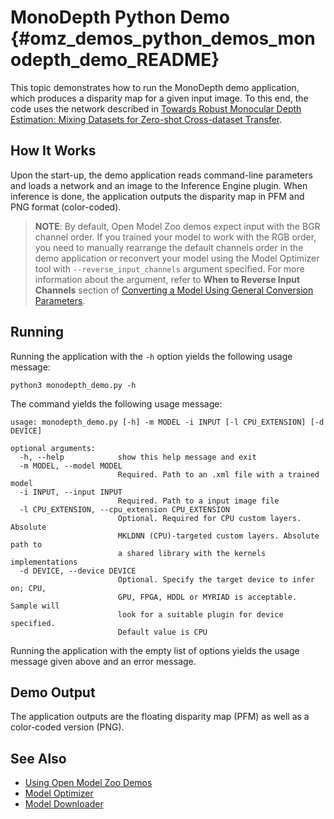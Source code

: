 # MonoDepth Python Demo {#omz_demos_python_demos_monodepth_demo_README}

This topic demonstrates how to run the MonoDepth demo application, which produces a disparity map for a given input image.
To this end, the code uses the network described in [Towards Robust Monocular Depth Estimation: Mixing Datasets for Zero-shot Cross-dataset Transfer](https://arxiv.org/abs/1907.01341).

## How It Works

Upon the start-up, the demo application reads command-line parameters and loads a network and an image to the
Inference Engine plugin. When inference is done, the application outputs the disparity map in PFM and PNG format (color-coded).

> **NOTE**: By default, Open Model Zoo demos expect input with the BGR channel order. If you trained your model to work with the RGB order, you need to manually rearrange the default channels order in the demo application or reconvert your model using the Model Optimizer tool with `--reverse_input_channels` argument specified. For more information about the argument, refer to **When to Reverse Input Channels** section of [Converting a Model Using General Conversion Parameters](https://docs.openvinotoolkit.org/latest/_docs_MO_DG_prepare_model_convert_model_Converting_Model_General.html).

## Running

Running the application with the `-h` option yields the following usage message:

``` 
python3 monodepth_demo.py -h
```

The command yields the following usage message:

``` 
usage: monodepth_demo.py [-h] -m MODEL -i INPUT [-l CPU_EXTENSION] [-d DEVICE]

optional arguments:
  -h, --help            show this help message and exit
  -m MODEL, --model MODEL
                        Required. Path to an .xml file with a trained model
  -i INPUT, --input INPUT
                        Required. Path to a input image file
  -l CPU_EXTENSION, --cpu_extension CPU_EXTENSION
                        Optional. Required for CPU custom layers. Absolute
                        MKLDNN (CPU)-targeted custom layers. Absolute path to
                        a shared library with the kernels implementations
  -d DEVICE, --device DEVICE
                        Optional. Specify the target device to infer on; CPU,
                        GPU, FPGA, HDDL or MYRIAD is acceptable. Sample will
                        look for a suitable plugin for device specified.
                        Default value is CPU
```

Running the application with the empty list of options yields the usage message given above and an error message.

## Demo Output

The application outputs are the floating disparity map (PFM) as well as a color-coded version (PNG).

## See Also

* [Using Open Model Zoo Demos](../../README.md)
* [Model Optimizer](https://docs.openvinotoolkit.org/latest/_docs_MO_DG_Deep_Learning_Model_Optimizer_DevGuide.html)
* [Model Downloader](../../../tools/downloader/README.md)
